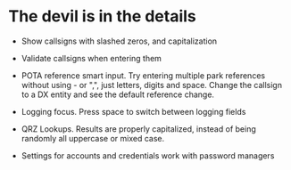 # The devil is in the details

* Show callsigns with slashed zeros, and capitalization

* Validate callsigns when entering them

* POTA reference smart input. Try entering multiple park references without using - or ",", just letters, digits and space. Change the callsign to a DX entity and see the default reference change.

* Logging focus. Press space to switch between logging fields

* QRZ Lookups. Results are properly capitalized, instead of being randomly all uppercase or mixed case.

* Settings for accounts and credentials work with password managers
